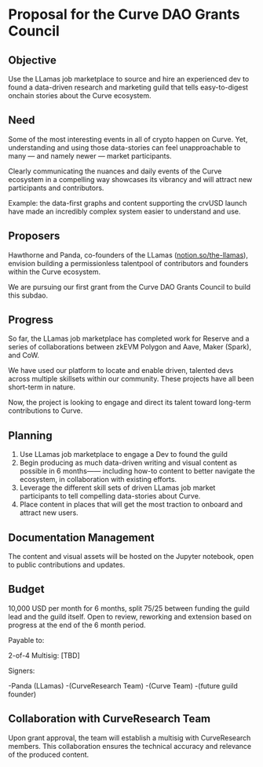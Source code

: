 # Proposal for the Curve DAO Grants Council

## Objective
Use the LLamas job marketplace to source and hire an experienced dev to found a data-driven research and marketing guild that tells easy-to-digest onchain stories about the Curve ecosystem. 

## Need

Some of the most interesting events in all of crypto happen on Curve. Yet, understanding and using those data-stories can feel unapproachable to many — and namely newer — market participants. 

Clearly communicating the nuances and daily events of the Curve ecosystem in a compelling way showcases its vibrancy and will attract new participants and contributors. 

Example: the data-first graphs and content supporting the crvUSD launch have made an incredibly complex system easier to understand and use.

## Proposers

Hawthorne and Panda, co-founders of the LLamas ([notion.so/the-llamas](https://www.notion.so/the-llamas/0e3fa69ef54245dea74e1aa17fb86497?v=147051a45bbd41b796adedd261826c2e)), envision building a permissionless talentpool of contributors and founders within the Curve ecosystem. 

We are pursuing our first grant from the Curve DAO Grants Council to build this subdao. 

## Progress

So far, the LLamas job marketplace has completed work for Reserve and a series of collaborations between zkEVM Polygon and Aave, Maker (Spark), and CoW. 

We have used our platform to locate and enable driven, talented devs across multiple skillsets within our community. These projects have all been short-term in nature.

Now, the project is looking to engage and direct its talent toward long-term contributions to Curve.  

## Planning

1. Use LLamas job marketplace to engage a Dev to found the guild
2. Begin producing as much data-driven writing and visual content as possible in 6 months—— including how-to content to better navigate the ecosystem, in collaboration with existing efforts. 
3. Leverage the different skill sets of driven LLamas job market participants to tell compelling data-stories about Curve.
4. Place content in places that will get the most traction to onboard and attract new users. 

## Documentation Management
The content and visual assets will be hosted on the Jupyter notebook, open to public contributions and updates. 

## Budget
10,000 USD per month for 6 months, split 75/25 between funding the guild lead and the guild itself. Open to review, reworking and extension based on progress at the end of the 6 month period. 

Payable to:

2-of-4 Multisig: [TBD]

Signers: 

-Panda (LLamas)
-(CurveResearch Team)
-(Curve Team)
-(future guild founder) 

## Collaboration with CurveResearch Team
Upon grant approval, the team will establish a multisig with CurveResearch members. This collaboration ensures the technical accuracy and relevance of the produced content. 
